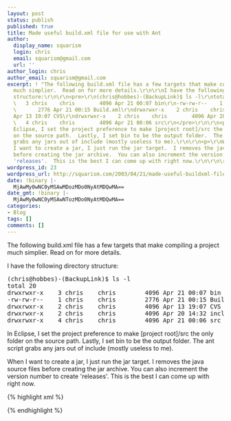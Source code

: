 ```yaml
---
layout: post
status: publish
published: true
title: Made useful build.xml file for use with Ant
author:
  display_name: squarism
  login: chris
  email: squarism@gmail.com
  url: ''
author_login: chris
author_email: squarism@gmail.com
excerpt: ! "The following build.xml file has a few targets that make compiling a project
  much simplier.  Read on for more details.\r\n\r\nI have the following directory
  structure:\r\n\r\n<pre>\r\n(chris@hobbes)-(BackupLink)$ ls -l\r\ntotal 20\r\ndrwxrwxr-x
  \   3 chris    chris        4096 Apr 21 00:07 bin\r\n-rw-rw-r--    1 chris    chris
  \       2776 Apr 21 00:15 Build.xml\r\ndrwxrwxr-x    2 chris    chris        4096
  Apr 13 19:07 CVS\r\ndrwxrwxr-x    2 chris    chris        4096 Apr 20 14:32 include\r\ndrwxrwxr-x
  \   4 chris    chris        4096 Apr 21 00:06 src\r\n</pre>\r\n\r\n<p>\r\nIn
  Eclipse, I set the project preference to make [project root]/src the only folder
  on the source path.  Lastly, I set bin to be the output folder.  The ant script
  grabs any jars out of include (mostly useless to me).\r\n\r\n<p>\r\nWhen
  I want to create a jar, I just run the jar target.  I removes the java source files
  before creating the jar archive.  You can also increment the version number to create
  'releases'.  This is the best I can come up with right now.\r\n\r\n\r\n"
wordpress_id: 23
wordpress_url: http://squarism.com/2003/04/21/made-useful-buildxml-file-for-use-with-ant/
date: !binary |-
  MjAwMy0wNC0yMSAwMDozMDo0NyAtMDQwMA==
date_gmt: !binary |-
  MjAwMy0wNC0yMSAwNTozMDo0NyAtMDQwMA==
categories:
- Blog
tags: []
comments: []
---
```

The following build.xml file has a few targets that make compiling a project much simplier.  Read on for more details.

I have the following directory structure:

<pre>
(chris@hobbes)-(BackupLink)$ ls -l
total 20
drwxrwxr-x    3 chris    chris        4096 Apr 21 00:07 bin
-rw-rw-r--    1 chris    chris        2776 Apr 21 00:15 Build.xml
drwxrwxr-x    2 chris    chris        4096 Apr 13 19:07 CVS
drwxrwxr-x    2 chris    chris        4096 Apr 20 14:32 include
drwxrwxr-x    4 chris    chris        4096 Apr 21 00:06 src
</pre>

In Eclipse, I set the project preference to make [project root]/src the only folder on the source path.  Lastly, I set bin to be the output folder.  The ant script grabs any jars out of include (mostly useless to me).



When I want to create a jar, I just run the jar target.  I removes the java source files before creating the jar archive.  You can also increment the version number to create 'releases'.  This is the best I can come up with right now.

<!-- more -->

{% highlight xml %}
<?xml version='1.0'?>

<project name="BackupLink" default="jar" basedir=".">
  <!-- set global properties for this build -->
<property name="version" value="0.1" />
<property name="src" value="src"/>
<property name="build" value="build"/>
<property name="jarname" value="backUplink.${version}.jar"/>
<property name="docs" value="docs"/>
<property name="include" value="include"/>
<property name="lib"  value="lib"/>
<property name="runclass" value="com.squarism.backUplink.BackUplink"/>
<property name="classpath"  value="classes"/>
  <target name="init">
      <!-- Create the build directory structure used by compile -->
      <mkdir dir="${build}" />
      <mkdir dir="${build}/classes" />
    <!-- Create the directory for the jar file -->
      <mkdir dir="${lib}" />
    <!-- Create the directory for the java docs -->
      <mkdir dir="${docs}" />
  </target>
  <target name="compile" depends="init">
    <!-- copy all .java files from ${src} to ${build}  -->
    <copy todir="${build}/">
      <fileset dir="${src}" />
      <!-- apply a substitution @version@ with the value of ${version} -->
      <filterset>
        <filter token="version" value="${version}"/>
      </filterset>
    </copy>
    <!-- run javac to compile the source files -->
    <javac srcdir="${build}" destdir="${build}">
      <classpath>
        <!-- use the value of the ${classpath} property in the classpath -->
<pathelement path="${classpath}"/>
        <!-- include all jar files  -->
        <fileset dir="${include}">
          <include name="**/*.jar"/>
        </fileset>
      </classpath>
    </javac>
  </target>
  <target name="jar" depends="compile">
    <delete>
      <fileset dir="${build}" includes="**/*.java"></fileset>
    </delete>
      <!-- make a jar file -->
      <jar jarfile="${lib}/${jarname}" basedir="${build}" manifest="${build}/manifest" />
  </target>
  <target name="run" depends="jar,docs">
    <!-- run the class -->
    <java classname="${runclass}">
      <!-- add a command line arg: <arg value="-h"/> -->
      <classpath>
        <!-- use the value of the ${classpath} property in the classpath -->
<pathelement path="${classpath}"/>
        <!-- include all jar files  -->
        <fileset dir="${include}">
          <include name="**/*.jar"/>
        </fileset>
        <fileset dir="${lib}">
          <include name="**/*.jar"/>
        </fileset>
      </classpath>
       </java>
  </target>
  <target name="docs" depends="compile">
    <!-- create javadocs -->
    <javadoc packagenames="com.squarism.backUplink.*"
    sourcepath="${build}"
    defaultexcludes="yes"
    destdir="${docs}"
    author="true"
    version="true"
    use="true"
    windowtitle="BackUplink API Documentation Version: ${version}">
    </javadoc>
  </target>
  <target name="clean">
    <delete dir="${build}"/>
    <delete dir="${docs}"/>
    <delete dir="${lib}"/>
  </target>
</project>

{% endhighlight %}